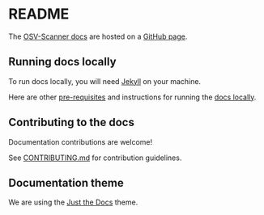 # README
The [OSV-Scanner docs](https://google.github.io/osv-scanner) are hosted on a [GitHub page](https://pages.github.com/). 

## Running docs locally
To run docs locally, you will need [Jekyll](https://jekyllrb.com/docs/installation/) on your machine. 

Here are other [pre-requisites] and instructions for running the [docs locally].

[pre-requisites]: https://docs.github.com/en/pages/setting-up-a-github-pages-site-with-jekyll/testing-your-github-pages-site-locally-with-jekyll#prerequisites
[docs locally]: https://docs.github.com/en/pages/setting-up-a-github-pages-site-with-jekyll/testing-your-github-pages-site-locally-with-jekyll#building-your-site-locally

## Contributing to the docs
Documentation contributions are welcome! 

See [CONTRIBUTING.md](../CONTRIBUTING.md) for contribution guidelines. 

## Documentation theme
We are using the [Just the Docs](https://just-the-docs.github.io/just-the-docs/)
theme.